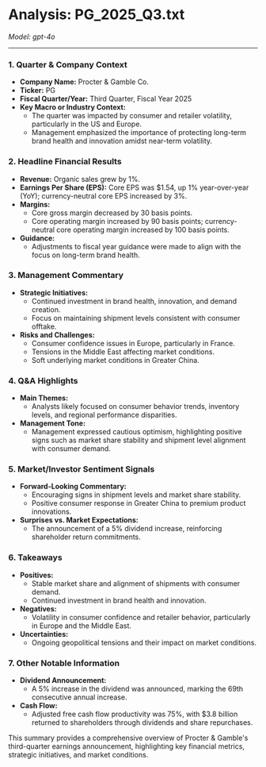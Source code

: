 # Analysis: PG_2025_Q3.txt

*Model: gpt-4o*

---

### 1. Quarter & Company Context
- **Company Name:** Procter & Gamble Co.
- **Ticker:** PG
- **Fiscal Quarter/Year:** Third Quarter, Fiscal Year 2025
- **Key Macro or Industry Context:**
  - The quarter was impacted by consumer and retailer volatility, particularly in the US and Europe.
  - Management emphasized the importance of protecting long-term brand health and innovation amidst near-term volatility.

### 2. Headline Financial Results
- **Revenue:** Organic sales grew by 1%.
- **Earnings Per Share (EPS):** Core EPS was $1.54, up 1% year-over-year (YoY); currency-neutral core EPS increased by 3%.
- **Margins:**
  - Core gross margin decreased by 30 basis points.
  - Core operating margin increased by 90 basis points; currency-neutral core operating margin increased by 100 basis points.
- **Guidance:**
  - Adjustments to fiscal year guidance were made to align with the focus on long-term brand health.

### 3. Management Commentary
- **Strategic Initiatives:**
  - Continued investment in brand health, innovation, and demand creation.
  - Focus on maintaining shipment levels consistent with consumer offtake.
- **Risks and Challenges:**
  - Consumer confidence issues in Europe, particularly in France.
  - Tensions in the Middle East affecting market conditions.
  - Soft underlying market conditions in Greater China.

### 4. Q&A Highlights
- **Main Themes:**
  - Analysts likely focused on consumer behavior trends, inventory levels, and regional performance disparities.
- **Management Tone:**
  - Management expressed cautious optimism, highlighting positive signs such as market share stability and shipment level alignment with consumer demand.

### 5. Market/Investor Sentiment Signals
- **Forward-Looking Commentary:**
  - Encouraging signs in shipment levels and market share stability.
  - Positive consumer response in Greater China to premium product innovations.
- **Surprises vs. Market Expectations:**
  - The announcement of a 5% dividend increase, reinforcing shareholder return commitments.

### 6. Takeaways
- **Positives:**
  - Stable market share and alignment of shipments with consumer demand.
  - Continued investment in brand health and innovation.
- **Negatives:**
  - Volatility in consumer confidence and retailer behavior, particularly in Europe and the Middle East.
- **Uncertainties:**
  - Ongoing geopolitical tensions and their impact on market conditions.

### 7. Other Notable Information
- **Dividend Announcement:**
  - A 5% increase in the dividend was announced, marking the 69th consecutive annual increase.
- **Cash Flow:**
  - Adjusted free cash flow productivity was 75%, with $3.8 billion returned to shareholders through dividends and share repurchases.

This summary provides a comprehensive overview of Procter & Gamble's third-quarter earnings announcement, highlighting key financial metrics, strategic initiatives, and market conditions.